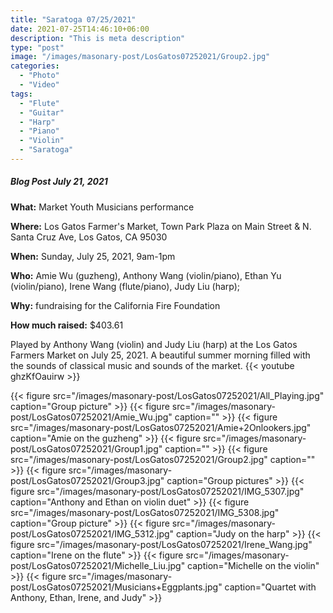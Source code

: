 ```yaml
---
title: "Saratoga 07/25/2021"
date: 2021-07-25T14:46:10+06:00
description: "This is meta description"
type: "post"
image: "/images/masonary-post/LosGatos07252021/Group2.jpg"
categories:
  - "Photo"
  - "Video"
tags:
  - "Flute"
  - "Guitar"
  - "Harp"
  - "Piano"
  - "Violin"
  - "Saratoga"
---
```


##### Blog Post July 21, 2021

**What:** Market Youth Musicians performance

**Where:** Los Gatos Farmer's Market, Town Park Plaza on Main Street & N. Santa Cruz Ave, Los Gatos, CA 95030

**When:** Sunday, July 25, 2021, 9am-1pm

**Who:** Amie Wu (guzheng), Anthony Wang (violin/piano), Ethan Yu (violin/piano), Irene Wang (flute/piano), Judy Liu (harp);

**Why:** fundraising for the California Fire Foundation

**How much raised:** $403.61


Played by Anthony Wang (violin) and Judy Liu (harp) at the Los Gatos Farmers Market on July 25, 2021.
A beautiful summer morning filled with the sounds of classical music and sounds of the market.
{{< youtube ghzKfOauirw >}}

{{< figure src="/images/masonary-post/LosGatos07252021/All_Playing.jpg" caption="Group picture" >}}
{{< figure src="/images/masonary-post/LosGatos07252021/Amie_Wu.jpg" caption="" >}}
{{< figure src="/images/masonary-post/LosGatos07252021/Amie+2Onlookers.jpg" caption="Amie on the guzheng" >}}
{{< figure src="/images/masonary-post/LosGatos07252021/Group1.jpg" caption="" >}}
{{< figure src="/images/masonary-post/LosGatos07252021/Group2.jpg" caption="" >}}
{{< figure src="/images/masonary-post/LosGatos07252021/Group3.jpg" caption="Group pictures" >}}
{{< figure src="/images/masonary-post/LosGatos07252021/IMG_5307.jpg" caption="Anthony and Ethan on violin duet" >}}
{{< figure src="/images/masonary-post/LosGatos07252021/IMG_5308.jpg" caption="Group picture" >}}
{{< figure src="/images/masonary-post/LosGatos07252021/IMG_5312.jpg" caption="Judy on the harp" >}}
{{< figure src="/images/masonary-post/LosGatos07252021/Irene_Wang.jpg" caption="Irene on the flute" >}}
{{< figure src="/images/masonary-post/LosGatos07252021/Michelle_Liu.jpg" caption="Michelle on the violin" >}}
{{< figure src="/images/masonary-post/LosGatos07252021/Musicians+Eggplants.jpg" caption="Quartet with Anthony, Ethan, Irene, and Judy" >}}
